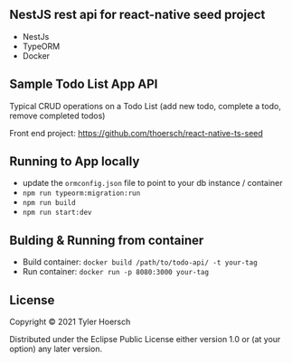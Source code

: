 ## NestJS rest api for react-native seed project

* NestJs
* TypeORM
* Docker

## Sample Todo List App API
Typical CRUD operations on a Todo List (add new todo, complete a todo, remove completed todos)

Front end project: https://github.com/thoersch/react-native-ts-seed

## Running to App locally

* update the `ormconfig.json` file to point to your db instance / container
* `npm run typeorm:migration:run`
* `npm run build`
* `npm run start:dev`

## Bulding & Running from container

* Build container: `docker build /path/to/todo-api/ -t your-tag`
* Run container: `docker run -p 8080:3000 your-tag`

## License

Copyright © 2021 Tyler Hoersch

Distributed under the Eclipse Public License either version 1.0 or (at
your option) any later version.